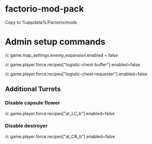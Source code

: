 # factorio-mod-pack

Copy to %appdata%/Factorio/mods

# Admin setup commands

/c game.map_settings.enemy_expansion.enabled = false

/c game.player.force.recipes["logistic-chest-buffer"].enabled=false

/c game.player.force.recipes["logistic-chest-requester"].enabled=false

## Additional Turrets
### Disable capsule flower
/c game.player.force.recipes["at_LC_b"].enabled=false

### Disable destroyer
/c game.player.force.recipes["at_CR_b"].enabled=false
